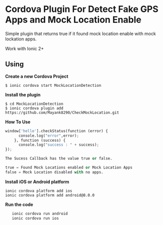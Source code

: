 # Cordova Plugin For Detect Fake GPS Apps and Mock Location Enable

Simple plugin that returns true if it found mock location enable with mock lockation apps.

Work with Ionic 2+ 

## Using

**Create a new Cordova Project**

    $ ionic cordova start MockLocationDetection
    
**Install the plugin**

    $ cd MockLocationDetection
    $ ionic cordova plugin add https://github.com/Mayank8290/CheckMockLocation.git
    

**How To Use**
```python
window['hello'].checkStatus(function (error) {
      console.log("error",error);
    }, function (success) {
      console.log("success : " + success);
});

The Sucess Callback has the value true or false.

true = Found Mock Locations enabled or Mock Location Apps
false = Mock Location disabled with no apps.
```


**Install iOS or Android platform**

    ionic cordova platform add ios
    ionic cordova platform add android@8.0.0
    
**Run the code**
```python
   ionic cordova run android
   ionic cordova run ios
```

